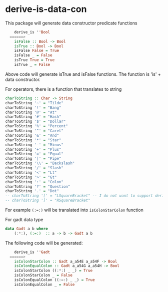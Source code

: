 # derive-is-data-con

This package will generate data constructor predicate functions

```haskell
    derive_is ''Bool
  ======>
    isFalse :: Bool -> Bool
    isTrue :: Bool -> Bool
    isFalse False = True
    isFalse _ = False
    isTrue True = True
    isTrue _ = False
```

Above code will generate isTrue and isFalse functions. The function is 'is' + data constructor. 

For operators, there is a function that translates to string

```haskell
charToString :: Char -> String
charToString '~' = "Tilde"
charToString '!' = "Bang"
charToString '@' = "At"
charToString '#' = "Hash"
charToString '$' = "Dollar"
charToString '%' = "Percent"
charToString '^' = "Caret"
charToString '&' = "And"
charToString '*' = "Star"
charToString '-' = "Minus"
charToString '+' = "Plus"
charToString '=' = "Equal"
charToString '|' = "Pipe"
charToString '\\' = "Backslash"
charToString '/' = "Slash"
charToString '<' = "Lt"
charToString '>' = "Gt"
charToString ':' = "Colon"
charToString '?' = "Question"
charToString '.' = "Dot"
-- charToString '[' = "LSquareBracket" -- I do not want to support derive_is ''[]. One should use null function instead.
-- charToString ']' = "RSquareBracket"
```

For example `(:=:)` will be translated into `isColonStarColon` function

For gadt data type

```haskell
data Gadt a b where
    (:*:), (:=:)  :: a -> b -> Gadt a b
```

The following code will be generated:

```haskell
    derive_is ''Gadt 
  ======>
    isColonStarColon :: Gadt a_a54E a_a54F -> Bool
    isColonEqualColon :: Gadt a_a54G a_a54H -> Bool
    isColonStarColon ((:*:) _ _) = True
    isColonStarColon _ = False
    isColonEqualColon ((:=:) _ _) = True
    isColonEqualColon _ = False
```